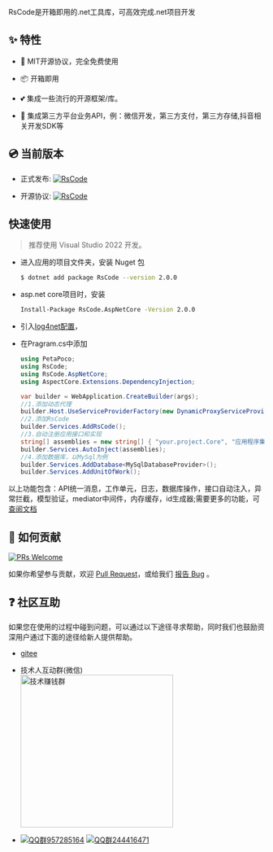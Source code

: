 RsCode是开箱即用的.net工具库，可高效完成.net项目开发
## ✨ 特性

- 🌈 MIT开源协议，完全免费使用

- 📦 开箱即用

- 💕 集成一些流行的开源框架/库。

- 🎨 集成第三方平台业务API，例：微信开发，第三方支付，第三方存储,抖音相关开发SDK等

## 💿 当前版本

- 正式发布: [![RsCode](https://img.shields.io/nuget/v/RsCode.svg?color=red&style=flat-square)](https://www.nuget.org/packages/RsCode/)

- 开源协议: [![RsCode](https://img.shields.io/badge/License-MIT-blue?style=flat-square)](https://github.com/kuiyu/RsCode/blob/master/LICENSE)

  

## 快速使用

> 推荐使用 Visual Studio 2022 开发。

- 进入应用的项目文件夹，安装 Nuget 包

  ```bash
  $ dotnet add package RsCode --version 2.0.0
  ```

- asp.net core项目时，安装

  ```bash
  Install-Package RsCode.AspNetCore -Version 2.0.0
  ```

- 引入[log4net配置](https://rscode.cn/rscode/log.html#%E9%99%84%E5%BD%951)，

- 在Pragram.cs中添加

  ````csharp
  using PetaPoco;
  using RsCode;
  using RsCode.AspNetCore;
  using AspectCore.Extensions.DependencyInjection;
  
  var builder = WebApplication.CreateBuilder(args);
  //1.添加动态代理
  builder.Host.UseServiceProviderFactory(new DynamicProxyServiceProviderFactory());
  //2.添加RsCode
  builder.Services.AddRsCode();
  //3.自动注册应用接口和实现
  string[] assemblies = new string[] { "your.project.Core", "应用程序集名称" }; //todo 替换成实际业务类程序集名称
  builder.Services.AutoInject(assemblies); 
  //4.添加数据库，以MySql为例
  builder.Services.AddDatabase<MySqlDatabaseProvider>();
  builder.Services.AddUnitOfWork();
  ````
  

​      以上功能包含：API统一消息，工作单元，日志，数据库操作，接口自动注入，异常拦截，模型验证，mediator中间件，内存缓存，id生成器;需要更多的功能，可[查阅文档](https://rscode.cn/rscode/utils.html)



## 🤝 如何贡献

[![PRs Welcome](https://img.shields.io/badge/PRs-welcome-brightgreen.svg?style=flat-square)](https://gitee.com/kuiyu/RsCode/pulls)

如果你希望参与贡献，欢迎 [Pull Request](https://gitee.com/kuiyu/RsCode/issues)，或给我们 [报告 Bug](https://gitee.com/kuiyu/RsCode/issues) 。

## ❓ 社区互助

如果您在使用的过程中碰到问题，可以通过以下途径寻求帮助，同时我们也鼓励资深用户通过下面的途径给新人提供帮助。
- [gitee](https://gitee.com/kuiyu/RsCode/issues)


- 技术人互动群(微信)  
  <img src="https://www.hnrswl.com/res/static/img/tq.png" width="300" alt="技术赚钱群">
- [![QQ群957285164](https://pub.idqqimg.com/wpa/images/group.png)](https://shang.qq.com/wpa/qunwpa?idkey=f5c24beb6bd16bf59e008df38db80e437763ccf1beb28379dd0ddcfdc94a8a46) [![QQ群244416471](https://pub.idqqimg.com/wpa/images/group.png)](https://qm.qq.com/cgi-bin/qm/qr?k=kbkmTzvTQeBYR1KIyprP5ol4tfMFyOpK&jump_from=webapi)

